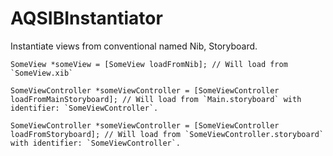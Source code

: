 AQSIBInstantiator
=================

Instantiate views from conventional named Nib, Storyboard.

```objc
SomeView *someView = [SomeView loadFromNib]; // Will load from `SomeView.xib`
```

```objc
SomeViewController *someViewController = [SomeViewController loadFromMainStoryboard]; // Will load from `Main.storyboard` with identifier: `SomeViewController`.
```

```objc
SomeViewController *someViewController = [SomeViewController loadFromStoryboard]; // Will load from `SomeViewController.storyboard` with identifier: `SomeViewController`.
```
